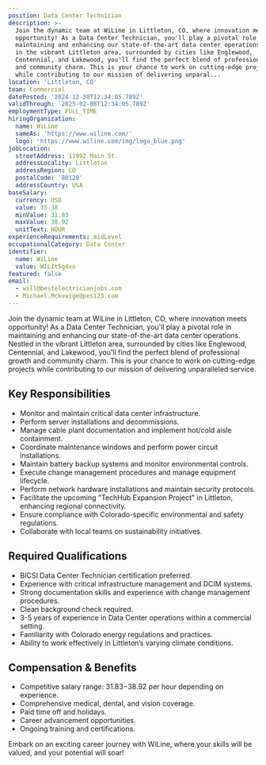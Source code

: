 ```yaml
---
position: Data Center Technician
description: >-
  Join the dynamic team at WiLine in Littleton, CO, where innovation meets
  opportunity! As a Data Center Technician, you'll play a pivotal role in
  maintaining and enhancing our state-of-the-art data center operations. Nestled
  in the vibrant Littleton area, surrounded by cities like Englewood,
  Centennial, and Lakewood, you'll find the perfect blend of professional growth
  and community charm. This is your chance to work on cutting-edge projects
  while contributing to our mission of delivering unparal...
location: 'Littleton, CO'
team: Commercial
datePosted: '2024-12-30T12:34:05.789Z'
validThrough: '2025-02-08T12:34:05.789Z'
employmentType: FULL_TIME
hiringOrganization:
  name: WiLine
  sameAs: 'https://www.wiline.com/'
  logo: 'https://www.wiline.com/img/logo_blue.png'
jobLocation:
  streetAddress: 11992 Main St.
  addressLocality: Littleton
  addressRegion: CO
  postalCode: '80120'
  addressCountry: USA
baseSalary:
  currency: USD
  value: 35.38
  minValue: 31.83
  maxValue: 38.92
  unitText: HOUR
experienceRequirements: midLevel
occupationalCategory: Data Center
identifier:
  name: WiLine
  value: WILIt5g4xo
featured: false
email:
  - will@bestelectricianjobs.com
  - Michael.Mckeaige@pes123.com
---
```




Join the dynamic team at WiLine in Littleton, CO, where innovation meets opportunity! As a Data Center Technician, you'll play a pivotal role in maintaining and enhancing our state-of-the-art data center operations. Nestled in the vibrant Littleton area, surrounded by cities like Englewood, Centennial, and Lakewood, you'll find the perfect blend of professional growth and community charm. This is your chance to work on cutting-edge projects while contributing to our mission of delivering unparalleled service.

## Key Responsibilities
- Monitor and maintain critical data center infrastructure.
- Perform server installations and decommissions.
- Manage cable plant documentation and implement hot/cold aisle containment.
- Coordinate maintenance windows and perform power circuit installations.
- Maintain battery backup systems and monitor environmental controls.
- Execute change management procedures and manage equipment lifecycle.
- Perform network hardware installations and maintain security protocols.
- Facilitate the upcoming "TechHub Expansion Project" in Littleton, enhancing regional connectivity.
- Ensure compliance with Colorado-specific environmental and safety regulations.
- Collaborate with local teams on sustainability initiatives.

## Required Qualifications
- BICSI Data Center Technician certification preferred.
- Experience with critical infrastructure management and DCIM systems.
- Strong documentation skills and experience with change management procedures.
- Clean background check required.
- 3-5 years of experience in Data Center operations within a commercial setting.
- Familiarity with Colorado energy regulations and practices.
- Ability to work effectively in Littleton’s varying climate conditions.

## Compensation & Benefits
- Competitive salary range: $31.83-$38.92 per hour depending on experience.
- Comprehensive medical, dental, and vision coverage.
- Paid time off and holidays.
- Career advancement opportunities.
- Ongoing training and certifications.

Embark on an exciting career journey with WiLine, where your skills will be valued, and your potential will soar!
